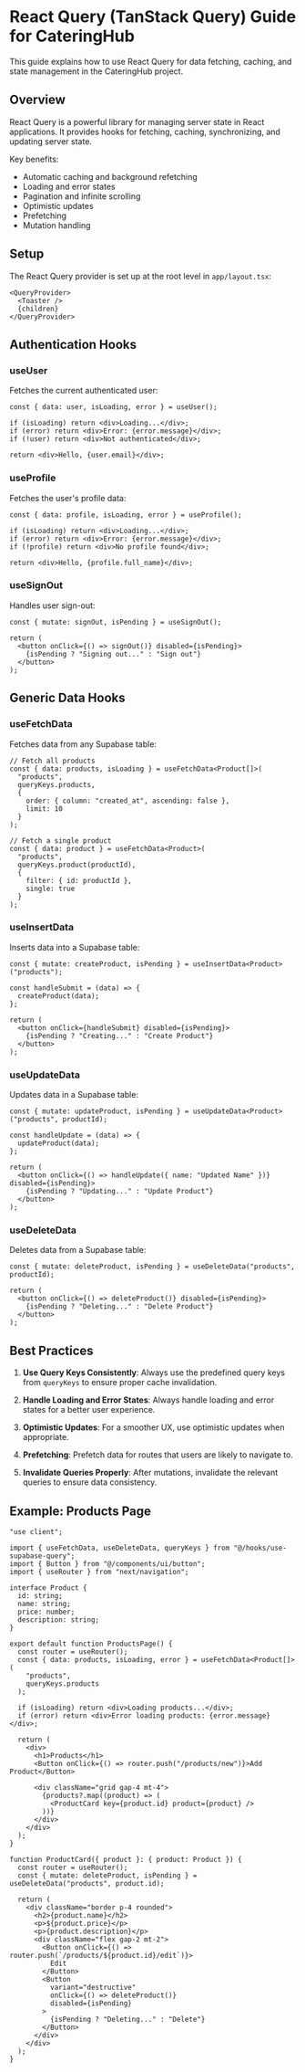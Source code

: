 # React Query (TanStack Query) Guide for CateringHub

This guide explains how to use React Query for data fetching, caching, and state management in the CateringHub project.

## Overview

React Query is a powerful library for managing server state in React applications. It provides hooks for fetching, caching, synchronizing, and updating server state.

Key benefits:
- Automatic caching and background refetching
- Loading and error states
- Pagination and infinite scrolling
- Optimistic updates
- Prefetching
- Mutation handling

## Setup

The React Query provider is set up at the root level in `app/layout.tsx`:

```tsx
<QueryProvider>
  <Toaster />
  {children}
</QueryProvider>
```

## Authentication Hooks

### useUser

Fetches the current authenticated user:

```tsx
const { data: user, isLoading, error } = useUser();

if (isLoading) return <div>Loading...</div>;
if (error) return <div>Error: {error.message}</div>;
if (!user) return <div>Not authenticated</div>;

return <div>Hello, {user.email}</div>;
```

### useProfile

Fetches the user's profile data:

```tsx
const { data: profile, isLoading, error } = useProfile();

if (isLoading) return <div>Loading...</div>;
if (error) return <div>Error: {error.message}</div>;
if (!profile) return <div>No profile found</div>;

return <div>Hello, {profile.full_name}</div>;
```

### useSignOut

Handles user sign-out:

```tsx
const { mutate: signOut, isPending } = useSignOut();

return (
  <button onClick={() => signOut()} disabled={isPending}>
    {isPending ? "Signing out..." : "Sign out"}
  </button>
);
```

## Generic Data Hooks

### useFetchData

Fetches data from any Supabase table:

```tsx
// Fetch all products
const { data: products, isLoading } = useFetchData<Product[]>(
  "products",
  queryKeys.products,
  {
    order: { column: "created_at", ascending: false },
    limit: 10
  }
);

// Fetch a single product
const { data: product } = useFetchData<Product>(
  "products",
  queryKeys.product(productId),
  {
    filter: { id: productId },
    single: true
  }
);
```

### useInsertData

Inserts data into a Supabase table:

```tsx
const { mutate: createProduct, isPending } = useInsertData<Product>("products");

const handleSubmit = (data) => {
  createProduct(data);
};

return (
  <button onClick={handleSubmit} disabled={isPending}>
    {isPending ? "Creating..." : "Create Product"}
  </button>
);
```

### useUpdateData

Updates data in a Supabase table:

```tsx
const { mutate: updateProduct, isPending } = useUpdateData<Product>("products", productId);

const handleUpdate = (data) => {
  updateProduct(data);
};

return (
  <button onClick={() => handleUpdate({ name: "Updated Name" })} disabled={isPending}>
    {isPending ? "Updating..." : "Update Product"}
  </button>
);
```

### useDeleteData

Deletes data from a Supabase table:

```tsx
const { mutate: deleteProduct, isPending } = useDeleteData("products", productId);

return (
  <button onClick={() => deleteProduct()} disabled={isPending}>
    {isPending ? "Deleting..." : "Delete Product"}
  </button>
);
```

## Best Practices

1. **Use Query Keys Consistently**: Always use the predefined query keys from `queryKeys` to ensure proper cache invalidation.

2. **Handle Loading and Error States**: Always handle loading and error states for a better user experience.

3. **Optimistic Updates**: For a smoother UX, use optimistic updates when appropriate.

4. **Prefetching**: Prefetch data for routes that users are likely to navigate to.

5. **Invalidate Queries Properly**: After mutations, invalidate the relevant queries to ensure data consistency.

## Example: Products Page

```tsx
"use client";

import { useFetchData, useDeleteData, queryKeys } from "@/hooks/use-supabase-query";
import { Button } from "@/components/ui/button";
import { useRouter } from "next/navigation";

interface Product {
  id: string;
  name: string;
  price: number;
  description: string;
}

export default function ProductsPage() {
  const router = useRouter();
  const { data: products, isLoading, error } = useFetchData<Product[]>(
    "products",
    queryKeys.products
  );

  if (isLoading) return <div>Loading products...</div>;
  if (error) return <div>Error loading products: {error.message}</div>;

  return (
    <div>
      <h1>Products</h1>
      <Button onClick={() => router.push("/products/new")}>Add Product</Button>
      
      <div className="grid gap-4 mt-4">
        {products?.map((product) => (
          <ProductCard key={product.id} product={product} />
        ))}
      </div>
    </div>
  );
}

function ProductCard({ product }: { product: Product }) {
  const router = useRouter();
  const { mutate: deleteProduct, isPending } = useDeleteData("products", product.id);

  return (
    <div className="border p-4 rounded">
      <h2>{product.name}</h2>
      <p>${product.price}</p>
      <p>{product.description}</p>
      <div className="flex gap-2 mt-2">
        <Button onClick={() => router.push(`/products/${product.id}/edit`)}>
          Edit
        </Button>
        <Button 
          variant="destructive" 
          onClick={() => deleteProduct()} 
          disabled={isPending}
        >
          {isPending ? "Deleting..." : "Delete"}
        </Button>
      </div>
    </div>
  );
}
```
